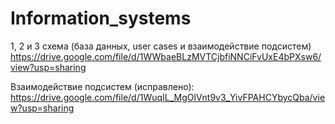 # Information_systems


1, 2 и 3 схема (база данных, user cases и взаимодействие подсистем)
https://drive.google.com/file/d/1WWbaeBLzMVTCjbfiNNCiFvUxE4bPXsw6/view?usp=sharing

Взаимодействие подсистем (исправлено):
https://drive.google.com/file/d/1WuqIL_MgOlVnt9v3_YivFPAHCYbycQba/view?usp=sharing
